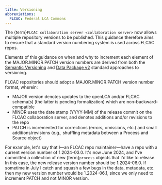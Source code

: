 ```yaml
---
title: Versioning
abbreviations:
  FLCAC: Federal LCA Commons
---
```


The {term}`FLCAC collaboration server <collaboration server>` now allows multiple repository versions to be published.
This guidance therefore aims to ensure that a standard version numbering system is used across FLCAC repos.

Elements of this guidance on when and why to increment each element of the MAJOR.MINOR.PATCH version numbers are derived from both the [Semantic Versioning](https://semver.org/) and [Data Package v2](https://datapackage.org/recipes/data-package-version/) standard approaches to versioning.

FLCAC repositories should adopt a MAJOR.MINOR.PATCH version number format, wherein:

- MAJOR version denotes updates to the openLCA and/or FLCAC schema(s) (the latter is pending formalization) which are non-backward-compatible
- MINOR uses the date stamp (YYYY-MM) of the release commit on the FLCAC collaboration server, and denotes additions and/or revisions to the repo
- PATCH is incremented for corrections (errors, omissions, etc.) and small additions/revisions (e.g., shuffling metadata between a Process and Source object)

For example, let's say that I—an FLCAC repo maintainer—have a repo with a current version number of 1.2024-03.0.
It's now June 2024, and I've committed a collection of new {term}`process` objects that I'd like to release.
In this case, the new release version number should be 1.2024-06.0. 
If sometime in July I catch and squash a few bugs in the data, metadata, etc. then my new version number would be 1.2024-06.1, since we only need to increment PATCH and not MINOR version.
